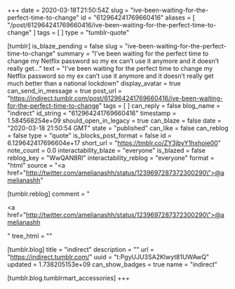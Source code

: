 +++
date = 2020-03-18T21:50:54Z
slug = "ive-been-waiting-for-the-perfect-time-to-change"
id = "612964241769660416"
aliases = [ "/post/612964241769660416/ive-been-waiting-for-the-perfect-time-to-change" ]
tags = [ ]
type = "tumblr-quote"

[tumblr]
is_blaze_pending = false
slug = "ive-been-waiting-for-the-perfect-time-to-change"
summary = "I’ve been waiting for the perfect time to change my Netflix password so my ex can’t use it anymore and it doesn’t really get..."
text = "I’ve been waiting for the perfect time to change my Netflix password so my ex can’t use it anymore and it doesn’t really get much better than a national lockdown"
display_avatar = true
can_send_in_message = true
post_url = "https://indirect.tumblr.com/post/612964241769660416/ive-been-waiting-for-the-perfect-time-to-change"
tags = [ ]
can_reply = false
blog_name = "indirect"
id_string = "612964241769660416"
timestamp = 1.584568254e+09
should_open_in_legacy = true
can_blaze = false
date = "2020-03-18 21:50:54 GMT"
state = "published"
can_like = false
can_reblog = false
type = "quote"
is_blocks_post_format = false
id = 6.129642417696604e+17
short_url = "https://tmblr.co/ZY3jbyY1hxhoie00"
note_count = 0.0
interactability_blaze = "everyone"
is_blazed = false
reblog_key = "WwQAN8Rl"
interactability_reblog = "everyone"
format = "html"
source = "<a href=\"http://twitter.com/amelianashh/status/1239697287372300290\">@amelianashh</a>"

[tumblr.reblog]
comment = "<p><a href=\"http://twitter.com/amelianashh/status/1239697287372300290\">@amelianashh</a></p>"
tree_html = ""

[tumblr.blog]
title = "indirect"
description = ""
url = "https://indirect.tumblr.com/"
uuid = "t:PgyUJU3SA2Klwyt81UWAwQ"
updated = 1.738205153e+09
can_show_badges = true
name = "indirect"

[tumblr.blog.tumblrmart_accessories]
+++
